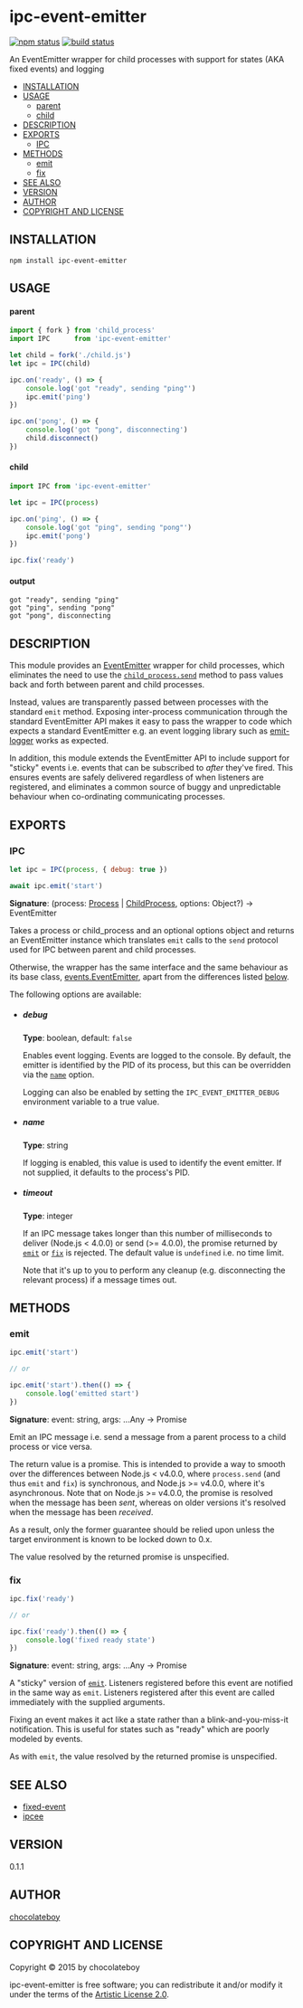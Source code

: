 # ipc-event-emitter

[![npm status](http://img.shields.io/npm/v/ipc-event-emitter.svg)](https://www.npmjs.org/package/ipc-event-emitter)
[![build status](https://secure.travis-ci.org/chocolateboy/ipc-event-emitter.svg)](http://travis-ci.org/chocolateboy/ipc-event-emitter)

An EventEmitter wrapper for child processes with support for states (AKA fixed events) and logging

- [INSTALLATION](#installation)
- [USAGE](#usage)
    - [parent](#parent)
    - [child](#child)
- [DESCRIPTION](#description)
- [EXPORTS](#exports)
  - [IPC](#ipc)
- [METHODS](#methods)
  - [emit](#emit)
  - [fix](#fix)
- [SEE ALSO](#see-also)
- [VERSION](#version)
- [AUTHOR](#author)
- [COPYRIGHT AND LICENSE](#copyright-and-license)

## INSTALLATION

    npm install ipc-event-emitter

## USAGE

#### parent

```javascript
import { fork } from 'child_process'
import IPC      from 'ipc-event-emitter'

let child = fork('./child.js')
let ipc = IPC(child)

ipc.on('ready', () => {
    console.log('got "ready", sending "ping"')
    ipc.emit('ping')
})

ipc.on('pong', () => {
    console.log('got "pong", disconnecting')
    child.disconnect()
})
```

#### child

```javascript
import IPC from 'ipc-event-emitter'

let ipc = IPC(process)

ipc.on('ping', () => {
    console.log('got "ping", sending "pong"')
    ipc.emit('pong')
})

ipc.fix('ready')
```

#### output

    got "ready", sending "ping"
    got "ping", sending "pong"
    got "pong", disconnecting

## DESCRIPTION

This module provides an [EventEmitter](https://nodejs.org/api/events.html) wrapper for
child processes, which eliminates the need to use the
[`child_process.send`](https://nodejs.org/api/child_process.html#child_process_child_send_message_sendhandle_callback)
method to pass values back and forth between parent and child processes.

Instead, values are transparently passed between processes with the standard `emit` method.
Exposing inter-process communication through the standard EventEmitter API makes it easy to
pass the wrapper to code which expects a standard EventEmitter e.g. an event logging library
such as [emit-logger](https://www.npmjs.com/package/emit-logger) works as expected.

In addition, this module extends the EventEmitter API to include support for "sticky"
events i.e. events that can be subscribed to *after* they've fired. This ensures events
are safely delivered regardless of when listeners are registered, and eliminates a common
source of buggy and unpredictable behaviour when co-ordinating communicating processes.

## EXPORTS

### IPC

```javascript
let ipc = IPC(process, { debug: true })

await ipc.emit('start')
```

**Signature**: (process: [Process](https://nodejs.org/api/process.html) | [ChildProcess](https://nodejs.org/api/child_process.html), options: Object?) → EventEmitter

Takes a process or child\_process and an optional options object and returns an EventEmitter instance which translates
`emit` calls to the `send` protocol used for IPC between parent and child processes.

Otherwise, the wrapper has the same interface and the same behaviour as its base class,
[events.EventEmitter](https://nodejs.org/api/events.html), apart from the differences
listed [below](#methods).

The following options are available:

* ##### debug

    **Type**: boolean, default: `false`

    Enables event logging. Events are logged to the console.
    By default, the emitter is identified by the PID of its process, but this
    can be overridden via the [`name`](#name) option.

    Logging can also be enabled by setting the `IPC_EVENT_EMITTER_DEBUG` environment variable
    to a true value.

* ##### name

    **Type**: string

    If logging is enabled, this value is used to identify the event emitter. If not supplied,
    it defaults to the process's PID.

* ##### timeout

    **Type**: integer

    If an IPC message takes longer than this number of milliseconds to deliver (Node.js < 4.0.0)
    or send (>= 4.0.0), the promise returned by [`emit`](#emit) or [`fix`](#fix) is rejected. The default value is
    `undefined` i.e. no time limit.

    Note that it's up to you to perform any cleanup (e.g. disconnecting the relevant process) if a message times out.

## METHODS

### emit

```javascript
ipc.emit('start')

// or

ipc.emit('start').then(() => {
    console.log('emitted start')
})
```

**Signature**: event: string, args: ...Any → Promise

Emit an IPC message i.e. send a message from a parent process to a child process or vice versa.

The return value is a promise. This is intended to provide a way to smooth over the
differences between Node.js < v4.0.0, where `process.send` (and thus `emit` and `fix`) is synchronous,
and Node.js >= v4.0.0, where it's asynchronous. Note that on Node.js >= v4.0.0,
the promise is resolved when the message has been *sent*, whereas on older versions
it's resolved when the message has been *received*.

As a result, only the former guarantee should be relied upon unless the target
environment is known to be locked down to 0.x.

The value resolved by the returned promise is unspecified.

### fix

```javascript
ipc.fix('ready')

// or

ipc.fix('ready').then(() => {
    console.log('fixed ready state')
})
```

**Signature**: event: string, args: ...Any → Promise

A "sticky" version of [`emit`](#emit). Listeners registered before this event are notified in
the same way as `emit`. Listeners registered after this event are called immediately with the
supplied arguments.

Fixing an event makes it act like a state rather than a blink-and-you-miss-it notification.
This is useful for states such as "ready" which are poorly modeled by events.

As with `emit`, the value resolved by the returned promise is unspecified.

## SEE ALSO

* [fixed-event](https://www.npmjs.com/package/fixed-event)
* [ipcee](https://www.npmjs.com/package/ipcee)

## VERSION

0.1.1

## AUTHOR

[chocolateboy](mailto:chocolate@cpan.org)

## COPYRIGHT AND LICENSE

Copyright © 2015 by chocolateboy

ipc-event-emitter is free software; you can redistribute it and/or modify it under the
terms of the [Artistic License 2.0](http://www.opensource.org/licenses/artistic-license-2.0.php).
